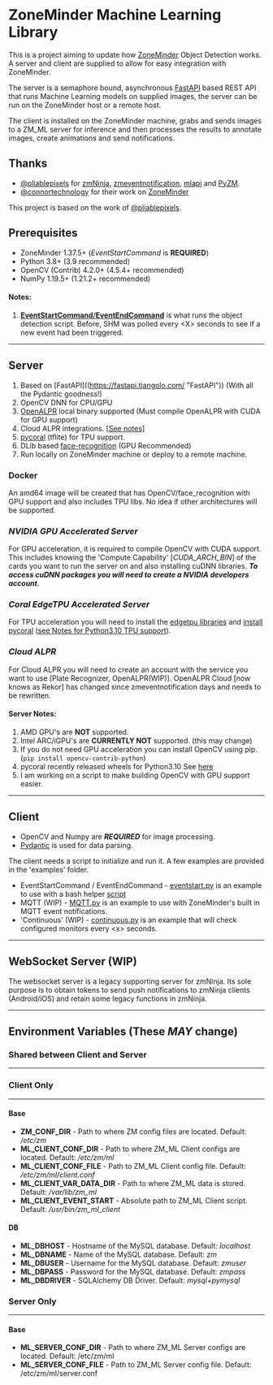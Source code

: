 # ZoneMinder Machine Learning Library

This is a project aiming to update how [ZoneMinder](https://github.com/ZoneMinder/zoneminder) Object Detection works.
A server and client are supplied to allow for easy integration with ZoneMinder.

The server is a semaphore bound, asynchronous [FastAPI](https://fastapi.tiangolo.com/) based REST API that runs Machine Learning models on supplied images, the server can be run on the ZoneMinder host or a remote host.

The client is installed on the ZoneMinder machine, grabs and sends images to a ZM_ML server for
inference and then processes the results to annotate images, create animations and send notifications.

## Thanks

- [@pliablepixels](https://github.com/pliablepixels) for [zmNinja](https://github.com/ZoneMinder/zmNinja), [zmeventnotification](https://github.com/ZoneMinder/zmeventnotification), [mlapi](https://github.com/ZoneMinder/mlapi) and [PyZM](https://github.com/ZoneMinder/pyzm).
- [@connortechnology](https://github.com/connortechnology) for their work on [ZoneMinder](https://zoneminder.com)

This project is based on the work of [@pliablepixels](https://github.com/pliablepixels).

## Prerequisites

- ZoneMinder 1.37.5+ (*EventStartCommand* is **REQUIRED**)
- Python 3.8+ (3.9 recommended)
- OpenCV (Contrib) 4.2.0+ (4.5.4+ recommended)
- NumPy 1.19.5+ (1.21.2+ recommended)

#### Notes:

1. [**EventStartCommand**/**EventEndCommand**](https://zoneminder.readthedocs.io/en/latest/userguide/definemonitor.html#recording-tab:~:text=events%20are%20recorded.-,Event%20Start%20Command,the%20command%20will%20be%20the%20event%20id%20and%20the%20monitor%20id.,-Viewing%20Tab) is what runs the object detection script. Before, SHM was polled every \<X> seconds to see if a new event had been triggered.

---

## Server

1. Based on [FastAPI]((https://fastapi.tiangolo.com/ "FastAPI")) (With all the Pydantic goodness!)
2. OpenCV DNN for CPU/GPU
3. [OpenALPR](https://github.com/openalpr/openalpr) local binary supported (Must compile OpenALPR with CUDA for GPU support)
4. Cloud ALPR integrations. [[See notes](#_cloud-alpr_)]
5. [pycoral](https://github.com/google-coral/pycoral) (tflite) for TPU support.
6. DLib based [face-recognition](https://github.com/ageitgey/face_recognition) (GPU Recommended)
7. Run locally on ZoneMinder machine or deploy to a remote machine.

### Docker
An amd64 image will be created that has OpenCV/face_recognition with GPU support and also includes TPU libs. No idea if other architectures will be supported.

### _NVIDIA GPU Accelerated Server_

For GPU acceleration, it is required to compile OpenCV with CUDA support. This includes knowing the 'Compute Capability' [_CUDA_ARCH_BIN_] of the cards you want to run the server on and also installing cuDNN libraries.
**_To access cuDNN packages you will need to create a NVIDIA developers account._**

### _Coral EdgeTPU Accelerated Server_

For TPU acceleration you will need to install the [edgetpu libraries](https://coral.ai/docs/accelerator/get-started/#runtime-on-linux) and [install pycoral](https://coral.ai/docs/accelerator/get-started/#pycoral-on-linux)  ([see Notes for Python3.10 TPU support](#server-notes "Notes")).

### _Cloud ALPR_

For Cloud ALPR you will need to create an account with the service you want to use [Plate Recognizer, OpenALPR(WIP)]. OpenALPR Cloud [now knows as Rekor] has changed since zmeventnotification days and needs to be rewritten.

#### Server Notes:

1. AMD GPU's are __NOT__ supported.
2. Intel ARC/iGPU's are __CURRENTLY NOT__ supported. (this may change)
3. If you do not need GPU acceleration you can install OpenCV using pip. (`pip install opencv-contrib-python`)
4. pycoral recently released wheels for Python3.10 See [here](https://github.com/google-coral/pycoral/issues/85#issuecomment-1305826142 "Pycoral 3.10 wheels")
5. I am working on a script to make building OpenCV with GPU support easier.

---

## Client

- OpenCV and Numpy are **_REQUIRED_** for image processing.
- [Pydantic](https://pydantic-docs.helpmanual.io/) is used for data parsing.

The client needs a script to initialize and run it. A few examples are provided in the 'examples' folder.

- EventStartCommand / EventEndCommand - [eventstart.py](./examples/eventstart.py) is an example to use with a bash helper [script](./examples/EventStartCommand.sh)
- MQTT (WIP) - [MQTT.py](./examples/MQTT.py) is an example to use with ZoneMinder's built in MQTT event notifications.
- 'Continuous' (WIP) - [continuous.py](./examples/continuous.py) is an example that will check configured monitors every \<x> seconds.

---

## WebSocket Server (WIP)

The websocket server is a legacy supporting server for zmNinja. Its sole purpose is to obtain tokens to send push notifications to zmNinja clients (Android/iOS) and retain some legacy functions in zmNinja.

---

## Environment Variables (These *MAY* change)

### Shared between Client and Server

---

### Client Only

---

#### Base

- __ZM_CONF_DIR__ - Path to where ZM config files are located. Default: */etc/zm*
- __ML_CLIENT_CONF_DIR__ - Path to where ZM_ML Client configs are located. Default: */etc/zm/ml*
- __ML_CLIENT_CONF_FILE__ - Path to ZM_ML Client config file. Default: */etc/zm/ml/client.conf*
- __ML_CLIENT_VAR_DATA_DIR__ - Path to where ZM_ML data is stored. Default: */var/lib/zm_ml*
- __ML_CLIENT_EVENT_START__ - Absolute path to ZM_ML Client script. Default: */usr/bin/zm_ml_client*

#### DB

- __ML_DBHOST__ - Hostname of the MySQL database. Default: *localhost*
- __ML_DBNAME__ - Name of the MySQL database. Default: *zm*
- __ML_DBUSER__ - Username for the MySQL database. Default: *zmuser*
- __ML_DBPASS__ - Password for the MySQL database. Default: *zmpass*
- __ML_DBDRIVER__ - SQLAlchemy DB Driver. Default: *mysql+pymysql*

### Server Only

---

#### Base

- __ML_SERVER_CONF_DIR__ - Path to where ZM_ML Server configs are located. Default: /etc/zm/ml
- __ML_SERVER_CONF_FILE__ - Path to ZM_ML Server config file. Default: /etc/zm/ml/server.conf
